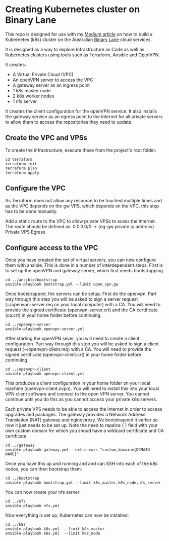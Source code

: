 # Creating Kubernetes cluster on Binary Lane

This repo is designed for use with my [Medium article]() on how to build a Kubernetes (k8s) cluster on the Australian [Binary Lane](binarylane.com.au) cloud services.

It is designed as a way to explore Infrastructure as Code as well as Kubernetes clusters using tools such as Terraform, Ansible and OpenVPN.

It creates:
- A Virtual Private Cloud (VPC)
- An openVPN server to access the VPC
- A gateway server as an ingress point
- 1 k8s master node
- 2 k8s worker nodes
- 1 nfs server

It creates the client configuration for the openVPN service. It also installs the gateway service as an egress point to the Internet for all private servers to allow them to access the repositories they need to update.

## Create the VPC and VPSs

To create the infrastructure, execute these from the project's root folder.

    cd terraform
    terraform init
    terraform plan
    terraform apply

## Configure the VPC

As Terraform does not allow any resource to be touched multiple times and as the VPC depends on the gw VPS, which depends on the VPC, this step has to be done manually.

Add a static route to the VPC to allow private VPSs to acess the Internet. The route should be defined as:
0.0.0.0/0 -> {eg-gw private ip address} Private VPS Egress

## Configure access to the VPC

Once you have created the set of virtual servers, you can now configure them with ansible. This is done in a number of interdependent steps. First is to set up the openVPN and gateway server, which first needs bootstrapping.

    cd ../ansible/bootstrap
    ansible-playbook bootstrap.yml --limit open_vpn,gw

Once bootstrapped, the servers can be setup. First do the openvpn. Part way through this step you will be asked to sign a server request (~/openvpn-server.req on your local computer) with a CA. You will need to provide the signed certificate (openvpn-server.crt) and the CA certificate (ca.crt) in your home folder before continuing.

    cd ../openvpn-server
    ansible-playbook openvpn-server.yml

After starting the openVPN sever, you will need to create a client configuration. Part way through this step you will be asked to sign a client request (~/openvpn-client.req) with a CA. You will need to provide the signed certificate (openvpn-client.crt) in your home folder before continuing.

    cd ../openvpn-client
    ansible-playbook openvpn-client.yml

This produces a client configuration in your home folder on your local machine (openvpn-client.ovpn). Yuo will need to install this into your local VPN client software and connect to the open VPN server. You cannot continue until you do this as you cannot access your private k8s servers.

Each private VPS needs to be able to access the Internet in order to access upgrades and packages. The gateway provides a Network Address Translation (NAT) gateway and nginx proxy. We bootstrapped it earlier so now it just needs to be set up. Note the need to repalce { } field with your own custom domain for which you shoud  have a wildcard certificate and CA certificate:

    cd ../gateway
    ansible-playbook gateway.yml --extra-vars "custom_domain={DOMAIN NAME}"

Once you have this up and running and and can SSH into each of the k8s nodes, you can then bootstrap them:

    cd ../bootstrap
    ansible-playbook bootstrap.yml --limit k8s_master,k8s_node,nfs_server

You can now create your nfs server:

    cd ../nfs
    ansible-playbook nfs.yml

Now everything is set up, Kubernetes can now be installed:

    cd ../k8s
    ansible-playbook k8s.yml  --limit k8s_master
    ansible-playbook k8s.yml  --limit k8s_node
